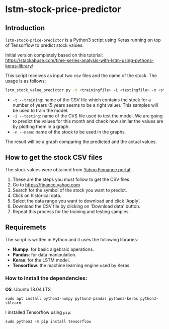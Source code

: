 # lstm-stock-price-predictor

## Introduction
```lstm-stock-price-predictor``` is a Python3 script using Keras running on top of Tensorflow to predict stock values.

Initial version completely based on this tutorial: https://stackabuse.com/time-series-analysis-with-lstm-using-pythons-keras-library/

This script receives as input two csv files and the name of the stock. The usage is as follows:

```bash
lstm_stock_value_predictor.py -t <trainingfile> -i <testingfile> -n <stock name>
```

- ```-t --training```: name of the CSV file which contains the stock for a number of years (5 years seems to be a right value). This samples will be used to train the model.
- ```-i --testing```: name of the CVS file used to test the model. We are going to predict the values for this month and check how similar the values are by plotting them in a graph. 
- ```-n --name```:  name of the stock to be used in the graphs. 

The result will be a graph comparing the predicted and the actual values.

## How to get the stock CSV files

The stock values were obtained from [Yahoo Finnance portal](https://finance.yahoo.com): .

1. These are the steps you must follow to get the CSV files
2. Go to https://finance.yahoo.com 
3. Search for the symbol of the stock you want to predict.
4. Click on historical data.
5. Select the data range you want to download and click 'Apply'.
6. Download the CSV file by clicking on 'Download data' button.
7. Repeat this process for the training and testing samples.

## Requiremets

The script is written in Python and it uses the following libraries:

- **Numpy**: for basic algebraic operations. 
- **Pandas**: for data manipulation.
- **Keras**: for the LSTM model.
- **Tensorflow**: the machine learning engine used by Keras

### How to install the dependencies:

**OS**: Ubuntu 18.04 LTS

```sudo apt install python3-numpy python3-pandas python3-keras python3-sklearn```

I installed Tensorflow using ```pip```:

```sudo python3 -m pip install tensorflow```
